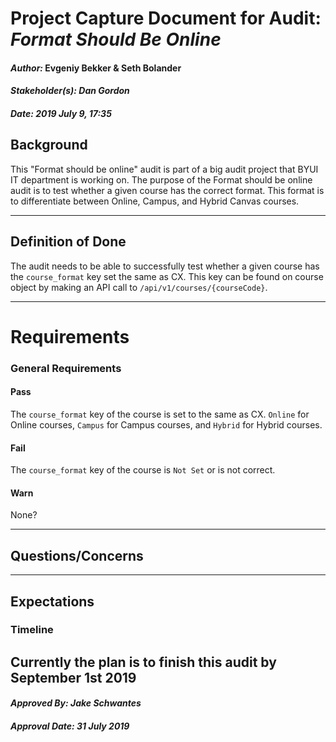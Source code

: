 # Project Capture Document for Audit: _Format Should Be Online_ 
#### *Author:* Evgeniy Bekker & Seth Bolander
#### *Stakeholder(s): Dan Gordon*
#### *Date: 2019 July 9, 17:35*

## Background

This "Format should be online" audit is part of a big audit project that BYUI IT department is working on. The purpose of the Format should be online audit is to test whether a given course has the correct format. This format is to differentiate between Online, Campus, and Hybrid Canvas courses.
    
-----

## Definition of Done

The audit needs to be able to successfully test whether a given course has the `course_format` key set the same as CX. This key can be found on course object by making an API call to `/api/v1/courses/{courseCode}`.

-----

# Requirements

### General Requirements
<!-- What counts as pass/fail/warn? -->
#### Pass
The `course_format` key of the course is set to the same as CX. `Online` for Online courses, `Campus` for Campus courses, and `Hybrid` for Hybrid courses.

#### Fail
The `course_format` key of the course is `Not Set` or is not correct.

#### Warn
None?

-----

## Questions/Concerns

-----

## Expectations
### Timeline
<!-- What is the deadline? 2019 Sep 1? -->
<!-- What priority is this audit? -->

Currently the plan is to finish this audit by September 1st 2019
-----

#### *Approved By: Jake Schwantes* 
#### *Approval Date: 31 July 2019*

